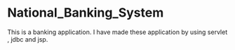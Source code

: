 # National_Banking_System
This is a banking application. I have made these application by using servlet , jdbc and jsp.
